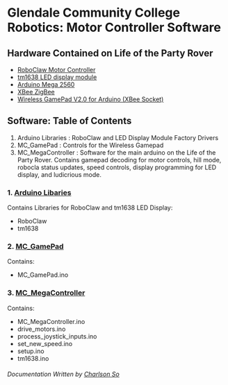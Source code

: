 Glendale Community College Robotics: Motor Controller Software
=====

## Hardware Contained on Life of the Party Rover
* [RoboClaw Motor Controller](https://www.amazon.com/Orion-Robotics-R0413-RoboClaw-Controller/dp/B00R1LFTZ2?ie=UTF8&*Version*=1&*entries*=0) 
* [tm1638 LED display module](https://www.amazon.com/tm1638-display-module-digital-arduino/dp/b00w4j5tpg)
* [Arduino Mega 2560](https://www.arduino.cc/en/Main/arduinoBoardMega2560/)
* [XBee ZigBee](https://www.amazon.com/XBee-2mW-Wire-Antenna-ZigBee/dp/B007R9U1QA/ref=sr_1_4?ie=UTF8&qid=1506119916&sr=8-4&keywords=xbee+zigbee)
* [Wireless GamePad V2.0 for Arduino (XBee Socket)](https://www.dfrobot.com/product-858.html)


## Software: Table of Contents
1. Arduino Libraries : RoboClaw and LED Display Module Factory Drivers
2. MC_GamePad : Controls for the Wireless Gamepad
3. MC_MegaController : Software for the main arduino on the Life of the Party Rover. Contains gamepad decoding for motor controls, hill mode, robocla status updates, speed controls, display programming for LED display, and ludicrious mode.

### 1. [Arduino Libaries](https://github.com/khanoyan/gcc_motor_controller/tree/master/Arduino%20Libraries)
Contains Libraries for RoboClaw and tm1638 LED Display:

* RoboClaw
* tm1638

### 2. [MC_GamePad](https://github.com/khanoyan/gcc_motor_controller/tree/master/MC_GamePad)
Contains:
* MC_GamePad.ino


### 3. [MC_MegaController](https://github.com/khanoyan/gcc_motor_controller/tree/master/MC_MegaController)
Contains:
* MC_MegaController.ino
* drive_motors.ino
* process_joystick_inputs.ino
* set_new_speed.ino
* setup.ino
* tm1638.ino

###### Documentation Written by [Charlson So](github.com/so0p)